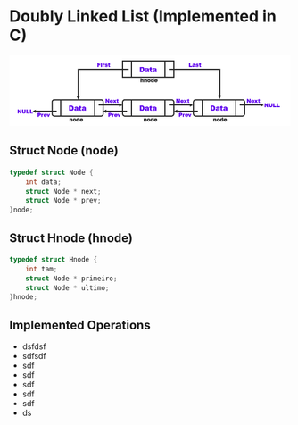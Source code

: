 # Doubly Linked List (Implemented in C)

![Drag Racing](DoublyLinkedList.png)

## Struct Node (node)
```c
typedef struct Node {
    int data;
    struct Node * next;
    struct Node * prev;
}node;

```

## Struct Hnode (hnode)

```c
typedef struct Hnode {
    int tam;
    struct Node * primeiro;
    struct Node * ultimo;
}hnode;

```

## Implemented Operations

* dsfdsf
* sdfsdf
* sdf
* sdf
* sdf
* sdf
* sdf
* ds



